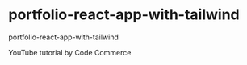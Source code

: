 # portfolio-react-app-with-tailwind
portfolio-react-app-with-tailwind

YouTube tutorial by Code Commerce
